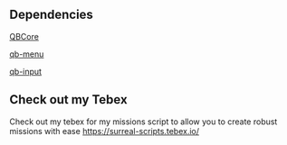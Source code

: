 ## Dependencies  ##
[QBCore](https://github.com/qbcore-framework/qb-core)

[qb-menu](https://github.com/qbcore-framework/qb-menu)

[qb-input](https://github.com/qbcore-framework/qb-input)


## Check out my Tebex ##
Check out my tebex for my missions script to allow you to create robust missions with ease
https://surreal-scripts.tebex.io/